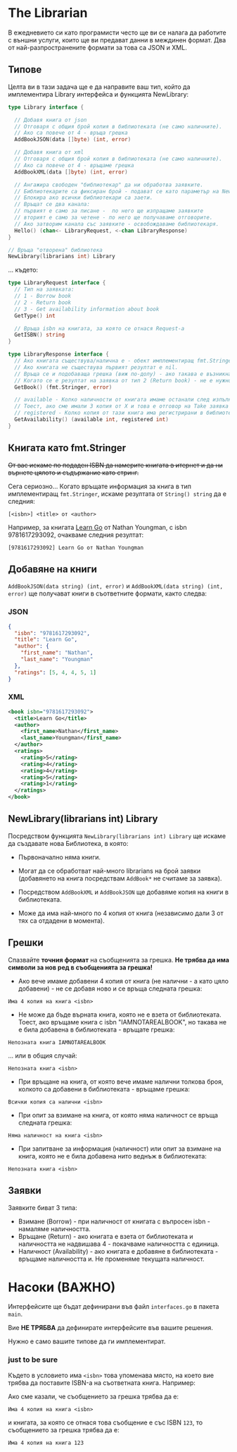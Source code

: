 # The Librarian

В ежедневието си като програмисти често ще ви се налага да работите с външни услуги, които ще ви предават данни в междинен формат. Два от най-разпространените формати за това са JSON и XML.

## Типове

Целта ви в тази задача ще е да направите ваш тип, който да имплементира Library интерфейса и функцията NewLibrary:

```go
type Library interface {

  // Добавя книга от json
  // Oтговаря с общия брой копия в библиотеката (не само наличните).
  // Aко са повече от 4 - връща грешка
  AddBookJSON(data []byte) (int, error)

  // Добавя книга от xml
  // Oтговаря с общия брой копия в библиотеката (не само наличните).
  // Ако са повече от 4 - връщаме грешка
  AddBookXML(data []byte) (int, error)

  // Ангажира свободен "библиотекар" да ни обработва заявките.
  // Библиотекарите са фиксиран брой - подават се като параметър на NewLibrary
  // Блокира ако всички библиотекари са заети.
  // Връщат се два канала:
  // първият е само за писане -  по него ще изпращаме заявките
  // вторият е само за четене - по него ще получаваме отговорите.
  // Ако затворим канала със заявките - освобождаваме библиотекаря.
  Hello() (chan<- LibraryRequest, <-chan LibraryResponse)
}

// Връща "отворена" библиотека
NewLibrary(librarians int) Library
```

... където:

```go
type LibraryRequest interface {
  // Тип на заявката:
  // 1 - Borrow book
  // 2 - Return book
  // 3 - Get availability information about book
  GetType() int

  // Връща isbn на книгата, за която се отнася Request-a
  GetISBN() string
}

type LibraryResponse interface {
  // Ако книгата съществува/налична е - обект имплементиращ fmt.Stringer (повече информация по-долу)
  // Aко книгата не съществува първият резултат е nil.
  // Връща се и подобаващa грешка (виж по-долу) - ако такава е възникнала.
  // Когато се е резултат на заявка от тип 2 (Return book) - не е нужно да я закачаме към отговора.
  GetBook() (fmt.Stringer, error)

  // available - Колко наличности от книгата имаме останали след изпълнението на заявката.
  // Тоест, ако сме имали 3 копия от Х и това е отговор на Take заявка - тук ще има 2.
  // registered - Колко копия от тази книга има регистрирани в библиотеката (макс 4).
  GetAvailability() (available int, registered int)
}
```

## Книгата като fmt.Stringer

<s>От вас искаме по подаден ISBN да намерите книгата в итернет и да ни върнете цялото и съдържание като стринг.</s>

Сега сериозно... Когато връщате информация за книга в тип имплементиращ `fmt.Stringer`, искаме резултата от `String() string` да е следния:

```
[<isbn>] <title> от <author>
```

Например, за книгата [Learn Go](https://manning.com/books/learn-go?a_aid=nathany&a_bid=53f68821) от Nathan Youngman, с isbn 9781617293092, oчакваме следния резултат:

```
[9781617293092] Learn Go от Nathan Youngman
```

## Добавяне на книги

`AddBookJSON(data string) (int, error)` и `AddBookXML(data string) (int, error)` ще получават книги в съответните формати, както следва:

### JSON

```json
{
  "isbn": "9781617293092",
  "title": "Learn Go",
  "author": {
    "first_name": "Nathan",
    "last_name": "Youngman"
  },
  "ratings": [5, 4, 4, 5, 1]
}
```


### XML

```XML
<book isbn="9781617293092">
  <title>Learn Go</title>
  <author>
    <first_name>Nathan</first_name>
    <last_name>Youngman</first_name>
  </author>
  <ratings>
    <rating>5</rating>
    <rating>4</rating>
    <rating>4</rating>
    <rating>5</rating>
    <rating>1</rating>
  </ratings>
</book>
```

## NewLibrary(librarians int) Library

Посредством функцията `NewLibrary(librarians int) Library` ще искаме да създавате нова Библиотека, в която:

- Първоначално няма книги.

- Могат да се обработват най-много librarians на брой заявки (добавянето на книга посредствам `AddBook*` не считаме за заявка).

- Посредством `AddBookXML` и `AddBookJSON` ще добавяме копия на книги в библиотеката.

- Може да има най-много по 4 копия от книга (независимо дали 3 от тях са отдадени в моментa).

## Грешки

Спазвайте **точния формат** на съобщенията за грешка. **Не трябва да има символи за нов ред в съобщенията за грешка!**

- Ако вече имаме добавени 4 копия от книга (не налични - а като цяло добавени) - не се добавя ново и се връща следната грешка:

```
Има 4 копия на книга <isbn>
```

- Не може да бъде върната книга, която не е взета от библиотеката. Тоест, ако връщаме книга с isbn "IAMNOTAREALBOOK", но такава не е била добавена в библиотеката - връщате грешка:

```
Непозната книга IAMNOTAREALBOOK
```

... или в общия случай:

```
Непозната книга <isbn>
```

- При връщане на книга, от която вече имаме налични толкова броя, колкото са добавени в библиотеката - връщаме грешка:

```
Всички копия са налични <isbn>
```

- При опит за взимане на книга, от която няма наличност се връща следната грешка:

```
Няма наличност на книга <isbn>
```

- При запитване за информация (наличност) или опит за взимане на книга, която не е била добавена нито веднъж в библиотеката:

```
Непозната книга <isbn>
```

## Заявки

Заявките биват 3 типа:

- Взимане (Borrow) - при наличност от книгата с въпросен isbn - намаляме наличносттa.
- Връщане (Return) - ако книгата е взета от библиотеката и наличността не надвишава 4 - покачваме наличността с единица.
- Наличност (Availability) - ако книгата е добавяне в библиотеката  - връщаме наличността и. Не променяме текущата наличност.

# Насоки (ВАЖНО)

Интерфейсите ще бъдат дефинирани във файл `interfaces.go` в пакета `main`.

Вие **НЕ ТРЯБВА** да дефинирате интерфейсите във вашите решения.

Нужно е само вашите типове да ги имплементират.

### just to be sure
Където в условието има `<isbn>` това упоменава място, на което вие трябва да поставите ISBN-а на съответната книга.
Например:

Ако сме казали, че съобщението за грешка трябва да е:

```
Има 4 копия на книга <isbn>
```

и книгата, за която се отнася това съобщение е със ISBN `123`, то съобщението за грешка трябва да е:

```
Има 4 копия на книга 123
```
